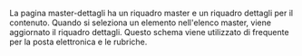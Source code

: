 ﻿La pagina master-dettagli ha un riquadro master e un riquadro dettagli per il contenuto. Quando si seleziona un elemento nell'elenco master, viene aggiornato il riquadro dettagli. Questo schema viene utilizzato di frequente per la posta elettronica e le rubriche.